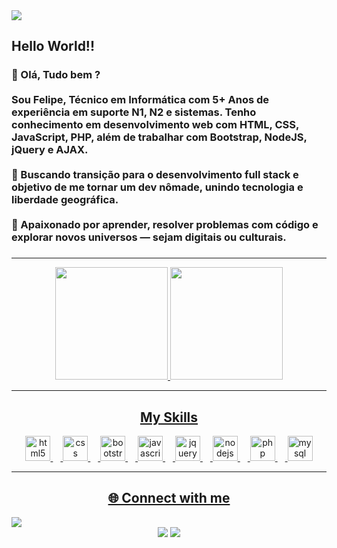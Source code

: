 <div align="start">
  <img src="https://media1.tenor.com/m/5uJmEszssJwAAAAd/neo-is-sleeping-matrix.gif">
</div>


###

<h2 align="left">Hello World!!</h2>

###

<h3 align="left">👋 Olá, Tudo bem ?<br><br>Sou Felipe, Técnico em Informática com 5+ Anos de experiência em suporte N1, N2 e sistemas. Tenho conhecimento em desenvolvimento web com HTML, CSS, JavaScript, PHP, além de trabalhar com Bootstrap, NodeJS, jQuery e AJAX.<br><br>🎯 Buscando transição para o desenvolvimento full stack e objetivo de me tornar um dev nômade, unindo tecnologia e liberdade geográfica.<br><br>🚀 Apaixonado por aprender, resolver problemas com código e explorar novos universos — sejam digitais ou culturais.</h3>

###

<hr>
<div align="center">
  <a href="https://github.com/PhilCard">
  <img height="180em" src="https://github-readme-stats.vercel.app/api?username=PhilCard&show_icons=true&theme=dracula&include_all_commits">
  <img height="180em" src="https://github-readme-stats.vercel.app/api/top-langs/?username=PhilCard&layout=compact&langs_count=7&theme=dracula">
</div>
<hr>

<h2 align="center">My Skills</h2>

<div align="center">
  <img src="https://cdn.jsdelivr.net/gh/devicons/devicon/icons/html5/html5-original.svg" height="40" alt="html5 logo"  />
  <img width="12" />
  <img src="https://cdn.jsdelivr.net/gh/devicons/devicon/icons/css3/css3-original.svg" height="40" alt="css logo"  />
  <img width="12" />
  <img src="https://cdn.jsdelivr.net/gh/devicons/devicon/icons/bootstrap/bootstrap-original.svg" height="40" alt="bootstrap logo"  />
  <img width="12" />
  <img src="https://cdn.jsdelivr.net/gh/devicons/devicon/icons/javascript/javascript-original.svg" height="40" alt="javascript logo"  />
  <img width="12" />
  <img src="https://cdn.jsdelivr.net/gh/devicons/devicon/icons/jquery/jquery-original.svg" height="40" alt="jquery logo"  />
  <img width="12" />
  <img src="https://cdn.jsdelivr.net/gh/devicons/devicon/icons/nodejs/nodejs-original.svg" height="40" alt="nodejs logo"  />
  <img width="12" />
  <img src="https://cdn.jsdelivr.net/gh/devicons/devicon/icons/php/php-original.svg" height="40" alt="php logo"  />
  <img width="12" />
  <img src="https://cdn.jsdelivr.net/gh/devicons/devicon/icons/mysql/mysql-original.svg" height="40" alt="mysql logo"  />
</div>
<hr>

<h2 align="center">🌐 Connect with me</h2>

<div align="start">
  <img src=https://philcard.github.io/assets/img/sobremim.png">
</div>

<div align="center"><a href="https://www.linkedin.com/in/felipe-alves-a54642184" target="_blank"><img src="https://img.shields.io/badge/LinkedIn-%230077B5.svg?style=for-the-badge&logo=linkedin&logoColor=white" /></a> <a href="https://www.instagram.com/felipe_card28" target="_blank"><img src="https://img.shields.io/badge/Instagram-%23E4405F.svg?style=for-the-badge&logo=instagram&logoColor=white" /></a></div>



